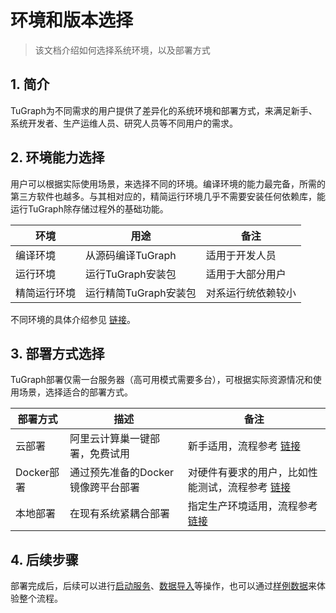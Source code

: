 # 环境和版本选择

> 该文档介绍如何选择系统环境，以及部署方式

## 1. 简介

TuGraph为不同需求的用户提供了差异化的系统环境和部署方式，来满足新手、系统开发者、生产运维人员、研究人员等不同用户的需求。

## 2. 环境能力选择

用户可以根据实际使用场景，来选择不同的环境。编译环境的能力最完备，所需的第三方软件也越多。与其相对应的，精简运行环境几乎不需要安装任何依赖库，能运行TuGraph除存储过程外的基础功能。

| 环境     | 用途             | 备注        |
|--------|----------------|-----------|
| 编译环境   | 从源码编译TuGraph   | 适用于开发人员   |
| 运行环境   | 运行TuGraph安装包   | 适用于大部分用户  |
| 精简运行环境 | 运行精简TuGraph安装包 | 对系运行统依赖较小 |

不同环境的具体介绍参见 [链接](../5.developer-manual/1.installation/2.environment-mode.md)。

## 3. 部署方式选择

TuGraph部署仅需一台服务器（高可用模式需要多台），可根据实际资源情况和使用场景，选择适合的部署方式。

| 部署方式     | 描述                   | 备注                                                                                      |
|----------|----------------------|-----------------------------------------------------------------------------------------|
| 云部署      | 阿里云计算巢一键部署，免费试用      | 新手适用，流程参考 [链接](../5.developer-manual/1.installation/5.cloud-deployment.md)              |
| Docker部署 | 通过预先准备的Docker镜像跨平台部署 | 对硬件有要求的用户，比如性能测试，流程参考 [链接](../5.developer-manual/1.installation/3.docker-deployment.md) |
| 本地部署     | 在现有系统紧耦合部署           | 指定生产环境适用，流程参考 [链接](../5.developer-manual/1.installation/4.local-package-deployment.md)  |

## 4. 后续步骤

部署完成后，后续可以进行[启动服务](../5.developer-manual/2.running/2.tugraph-running.md)、[数据导入](../5.developer-manual/3.server-tools/1.data-import.md)等操作，也可以通过[样例数据](../3.quick-start/2.demo/1.movie.md)来体验整个流程。